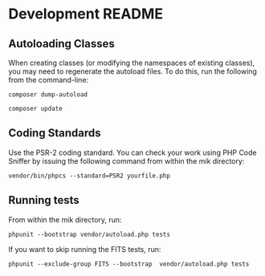 # Development README

## Autoloading Classes

When creating classes (or modifying the namespaces of existing classes), you may need to regenerate the autoload files.  To do this, run the following from the command-line:

`composer dump-autoload`

`composer update`

## Coding Standards

Use the PSR-2 coding standard.  You can check your work using PHP Code Sniffer by issuing the following command from within the mik directory:

`vendor/bin/phpcs --standard=PSR2 yourfile.php`

## Running tests

From within the mik directory, run:

`phpunit --bootstrap vendor/autoload.php tests`

If you want to skip running the FITS tests, run:

`phpunit --exclude-group FITS --bootstrap  vendor/autoload.php tests`
